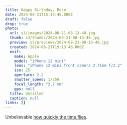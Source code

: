 ```yaml
---
title: Happy Birthday, Rose!
date: 2024-08-21T15:13:48.000Z
draft: false
drop: true
photo:
  url: s3/images/2024-08-21-08-13-48.jpg
  thumb: s3/thumbs/2024-08-21-08-13-48.jpg
  preview: s3/previews/2024-08-21-08-13-48.jpg
  created: 2024-08-21T15:13:48.000Z
  exif:
    make: Apple
    model: "iPhone 12 mini"
    lens: "iPhone 12 mini front camera 2.71mm f/2.2"
    iso: 25
    aperture: 2.2
    shutter_speed: 1/259
    focal_length: "2.7 mm"
    gps: null
  title: Untitled
  caption: null
links: []
---
```


Unbelievable [how quickly the time flies](/photos/2019-04-27-16-43-37).
